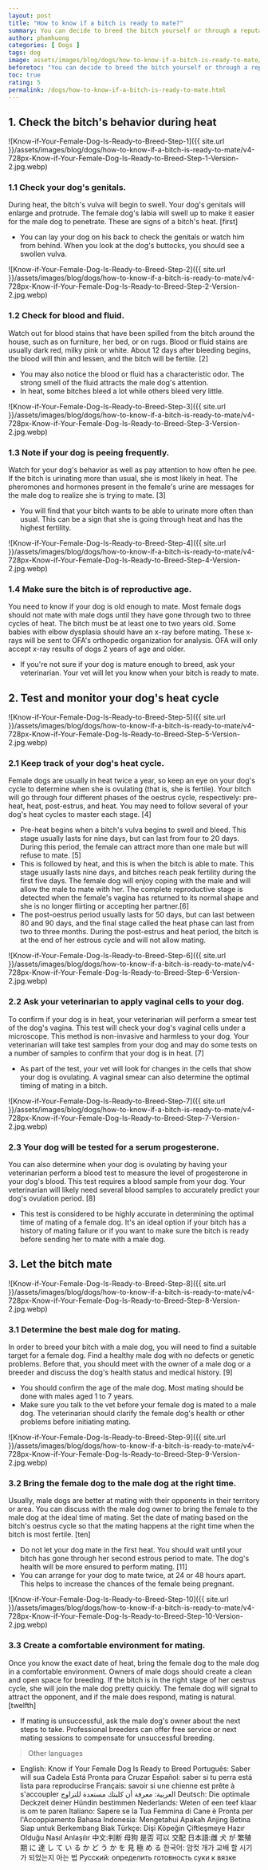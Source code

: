 ```yaml
---
layout: post
title: "How to know if a bitch is ready to mate?"
summary: You can decide to breed the bitch yourself or through a reputable breeder. In order to mate a female dog with a male dog, you need to precisely determine the optimal stage of the female's oestrus cycle to perform mating. This can be determined by examining your dog's behavior during heat as well as testing and monitoring its heat cycle. Once you have a grasp of the dog's optimal breeding time, the female will successfully mate with the male dog.
author: phamhuong
categories: [ Dogs ]
tags: dog
image: assets/images/blog/dogs/how-to-know-if-a-bitch-is-ready-to-mate/v4-728px-Know-if-Your-Female-Dog-Is-Ready-to-Breed-Step-10-Version-2.jpg.webp
beforetoc: "You can decide to breed the bitch yourself or through a reputable breeder. In order to mate a female dog with a male dog, you need to precisely determine the optimal stage of the female's oestrus cycle to perform mating. This can be determined by examining your dog's behavior during heat as well as testing and monitoring its heat cycle. Once you have a grasp of the dog's optimal breeding time, the female will successfully mate with the male dog."
toc: true
rating: 5
permalink: /dogs/how-to-know-if-a-bitch-is-ready-to-mate.html
---
```



## 1. Check the bitch's behavior during heat

![Know-if-Your-Female-Dog-Is-Ready-to-Breed-Step-1]({{ site.url }}/assets/images/blog/dogs/how-to-know-if-a-bitch-is-ready-to-mate/v4-728px-Know-if-Your-Female-Dog-Is-Ready-to-Breed-Step-1-Version-2.jpg.webp)

### 1.1 Check your dog's genitals. 

During heat, the bitch's vulva will begin to swell. Your dog's genitals will enlarge and protrude. The female dog's labia will swell up to make it easier for the male dog to penetrate. These are signs of a bitch's heat. [first]
- You can lay your dog on his back to check the genitals or watch him from behind. When you look at the dog's buttocks, you should see a swollen vulva.

![Know-if-Your-Female-Dog-Is-Ready-to-Breed-Step-2]({{ site.url }}/assets/images/blog/dogs/how-to-know-if-a-bitch-is-ready-to-mate/v4-728px-Know-if-Your-Female-Dog-Is-Ready-to-Breed-Step-2-Version-2.jpg.webp)

### 1.2 Check for blood and fluid. 

Watch out for blood stains that have been spilled from the bitch around the house, such as on furniture, her bed, or on rugs. Blood or fluid stains are usually dark red, milky pink or white. About 12 days after bleeding begins, the blood will thin and lessen, and the bitch will be fertile. [2]
- You may also notice the blood or fluid has a characteristic odor. The strong smell of the fluid attracts the male dog's attention.
- In heat, some bitches bleed a lot while others bleed very little.

![Know-if-Your-Female-Dog-Is-Ready-to-Breed-Step-3]({{ site.url }}/assets/images/blog/dogs/how-to-know-if-a-bitch-is-ready-to-mate/v4-728px-Know-if-Your-Female-Dog-Is-Ready-to-Breed-Step-3-Version-2.jpg.webp)

### 1.3 Note if your dog is peeing frequently. 

Watch for your dog's behavior as well as pay attention to how often he pee. If the bitch is urinating more than usual, she is most likely in heat. The pheromones and hormones present in the female's urine are messages for the male dog to realize she is trying to mate. [3]
- You will find that your bitch wants to be able to urinate more often than usual. This can be a sign that she is going through heat and has the highest fertility.

![Know-if-Your-Female-Dog-Is-Ready-to-Breed-Step-4]({{ site.url }}/assets/images/blog/dogs/how-to-know-if-a-bitch-is-ready-to-mate/v4-728px-Know-if-Your-Female-Dog-Is-Ready-to-Breed-Step-4-Version-2.jpg.webp)

### 1.4 Make sure the bitch is of reproductive age.

You need to know if your dog is old enough to mate. Most female dogs should not mate with male dogs until they have gone through two to three cycles of heat. The bitch must be at least one to two years old. Some babies with elbow dysplasia should have an x-ray before mating. These x-rays will be sent to OFA's orthopedic organization for analysis. OFA will only accept x-ray results of dogs 2 years of age and older.
- If you're not sure if your dog is mature enough to breed, ask your veterinarian. Your vet will let you know when your bitch is ready to mate.

## 2. Test and monitor your dog's heat cycle

![Know-if-Your-Female-Dog-Is-Ready-to-Breed-Step-5]({{ site.url }}/assets/images/blog/dogs/how-to-know-if-a-bitch-is-ready-to-mate/v4-728px-Know-if-Your-Female-Dog-Is-Ready-to-Breed-Step-5-Version-2.jpg.webp)

### 2.1 Keep track of your dog's heat cycle. 

Female dogs are usually in heat twice a year, so keep an eye on your dog's cycle to determine when she is ovulating (that is, she is fertile). Your bitch will go through four different phases of the oestrus cycle, respectively: pre-heat, heat, post-estrus, and heat. You may need to follow several of your dog's heat cycles to master each stage. [4]
- Pre-heat begins when a bitch's vulva begins to swell and bleed. This stage usually lasts for nine days, but can last from four to 20 days. During this period, the female can attract more than one male but will refuse to mate. [5]
- This is followed by heat, and this is when the bitch is able to mate. This stage usually lasts nine days, and bitches reach peak fertility during the first five days. The female dog will enjoy coping with the male and will allow the male to mate with her. The complete reproductive stage is detected when the female's vagina has returned to its normal shape and she is no longer flirting or accepting her partner.[6]
- The post-oestrus period usually lasts for 50 days, but can last between 80 and 90 days, and the final stage called the heat phase can last from two to three months. During the post-estrus and heat period, the bitch is at the end of her estrous cycle and will not allow mating.

![Know-if-Your-Female-Dog-Is-Ready-to-Breed-Step-6]({{ site.url }}/assets/images/blog/dogs/how-to-know-if-a-bitch-is-ready-to-mate/v4-728px-Know-if-Your-Female-Dog-Is-Ready-to-Breed-Step-6-Version-2.jpg.webp)

### 2.2 Ask your veterinarian to apply vaginal cells to your dog. 

To confirm if your dog is in heat, your veterinarian will perform a smear test of the dog's vagina. This test will check your dog's vaginal cells under a microscope. This method is non-invasive and harmless to your dog. Your veterinarian will take test samples from your dog and may do some tests on a number of samples to confirm that your dog is in heat. [7]
- As part of the test, your vet will look for changes in the cells that show your dog is ovulating. A vaginal smear can also determine the optimal timing of mating in a bitch.

![Know-if-Your-Female-Dog-Is-Ready-to-Breed-Step-7]({{ site.url }}/assets/images/blog/dogs/how-to-know-if-a-bitch-is-ready-to-mate/v4-728px-Know-if-Your-Female-Dog-Is-Ready-to-Breed-Step-7-Version-2.jpg.webp)

### 2.3 Your dog will be tested for a serum progesterone. 

You can also determine when your dog is ovulating by having your veterinarian perform a blood test to measure the level of progesterone in your dog's blood. This test requires a blood sample from your dog. Your veterinarian will likely need several blood samples to accurately predict your dog's ovulation period. [8]
- This test is considered to be highly accurate in determining the optimal time of mating of a female dog. It's an ideal option if your bitch has a history of mating failure or if you want to make sure the bitch is ready before sending her to mate with a male dog.

## 3. Let the bitch mate

![Know-if-Your-Female-Dog-Is-Ready-to-Breed-Step-8]({{ site.url }}/assets/images/blog/dogs/how-to-know-if-a-bitch-is-ready-to-mate/v4-728px-Know-if-Your-Female-Dog-Is-Ready-to-Breed-Step-8-Version-2.jpg.webp)

### 3.1 Determine the best male dog for mating. 

In order to breed your bitch with a male dog, you will need to find a suitable target for a female dog. Find a healthy male dog with no defects or genetic problems. Before that, you should meet with the owner of a male dog or a breeder and discuss the dog's health status and medical history. [9]
- You should confirm the age of the male dog. Most mating should be done with males aged 1 to 7 years.
- Make sure you talk to the vet before your female dog is mated to a male dog. The veterinarian should clarify the female dog's health or other problems before initiating mating.

![Know-if-Your-Female-Dog-Is-Ready-to-Breed-Step-9]({{ site.url }}/assets/images/blog/dogs/how-to-know-if-a-bitch-is-ready-to-mate/v4-728px-Know-if-Your-Female-Dog-Is-Ready-to-Breed-Step-9-Version-2.jpg.webp)

### 3.2 Bring the female dog to the male dog at the right time. 

Usually, male dogs are better at mating with their opponents in their territory or area. You can discuss with the male dog owner to bring the female to the male dog at the ideal time of mating. Set the date of mating based on the bitch's oestrus cycle so that the mating happens at the right time when the bitch is most fertile. [ten]
- Do not let your dog mate in the first heat. You should wait until your bitch has gone through her second estrous period to mate. The dog's health will be more ensured to perform mating. [11]
- You can arrange for your dog to mate twice, at 24 or 48 hours apart. This helps to increase the chances of the female being pregnant.

![Know-if-Your-Female-Dog-Is-Ready-to-Breed-Step-10]({{ site.url }}/assets/images/blog/dogs/how-to-know-if-a-bitch-is-ready-to-mate/v4-728px-Know-if-Your-Female-Dog-Is-Ready-to-Breed-Step-10-Version-2.jpg.webp)

### 3.3 Create a comfortable environment for mating. 

Once you know the exact date of heat, bring the female dog to the male dog in a comfortable environment. Owners of male dogs should create a clean and open space for breeding. If the bitch is in the right stage of her oestrus cycle, she will join the male dog pretty quickly. The female dog will signal to attract the opponent, and if the male does respond, mating is natural. [twelfth]
- If mating is unsuccessful, ask the male dog's owner about the next steps to take. Professional breeders can offer free service or next mating sessions to compensate for unsuccessful breeding.

> Other languages
- English: Know if Your Female Dog Is Ready to Breed Português: Saber will sua Cadela Está Pronta para Cruzar Español: saber si tu perra está lista para reproducirse Français: savoir si une chienne est prête à s'accoupler العربية: معرفة أن كلبتك مستعدة للتزاوج Deutsch: Die optimale Deckzeit deiner Hündin bestimmen Nederlands: Weten of een teef klaar is om te paren Italiano: Sapere se la Tua Femmina di Cane è Pronta per l'Accoppiamento Bahasa Indonesia: Mengetahui Apakah Anjing Betina Siap untuk Berkembang Biak Türkçe: Dişi Köpeğin Çiftleşmeye Hazır Olduğu Nasıl Anlaşılır 中文:判断 母狗 是否 可以 交配 日本語:雌 犬 が 繁殖 期 に 達 し て い る か ど う か を 見 極 め る 한국어: 암컷 개가 교배 할 시기 가 되었는지 아는 법 Русский: определить готовность суки к вязке
